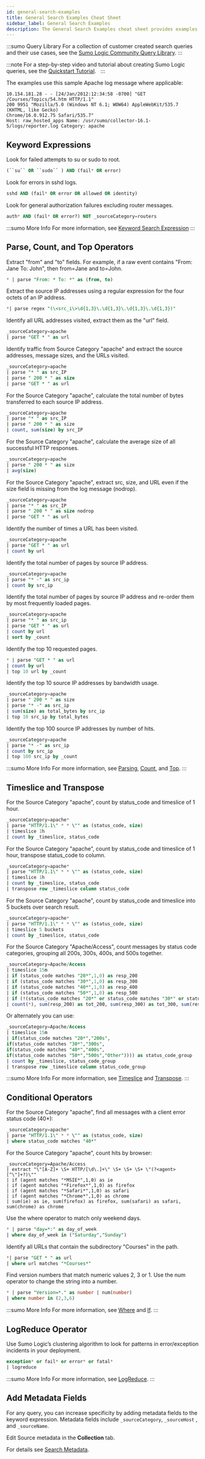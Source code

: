 ```yaml
---
id: general-search-examples
title: General Search Examples Cheat Sheet
sidebar_label: General Search Examples
description: The General Search Examples cheat sheet provides examples of useful search queries for different use cases.
---
```



:::sumo Query Library
For a collection of customer created search queries and their use cases, see the [Sumo Logic Community Query Library](https://community.sumologic.com/s/topic/0TOE0000000g86fOAA/Query-Library).
:::

:::note
For a step-by-step video and tutorial about creating Sumo Logic queries, see the [Quickstart Tutorial](https://www.youtube.com/watch?v=ajuNTQeOYaI).  
:::

The examples use this sample Apache log message where applicable:

```
10.154.181.28 - - [24/Jan/2012:12:34:58 -0700] "GET /Courses/Topics/54.htm HTTP/1.1"
200 9951 "Mozilla/5.0 (Windows NT 6.1; WOW64) AppleWebKit/535.7 (KHTML, like Gecko)
Chrome/16.0.912.75 Safari/535.7"
Host: raw_hosted_apps Name: /usr/sumo/collector-16.1-5/logs/reporter.log Category: apache
```

## Keyword Expressions

Look for failed attempts to su or sudo to root.

```sql
(``su`` OR ``sudo`` ) AND (fail* OR error)
```

Look for errors in sshd logs.

```sql
sshd AND (fail* OR error OR allowed OR identity)
```

Look for general authorization failures excluding router messages.

```sql
auth* AND (fail* OR error?) NOT _sourceCategory=routers
```

:::sumo More Info
For more information, see [Keyword Search Expression](../get-started-with-search/build-search/keyword-search-expressions.md)
:::

## Parse, Count, and Top Operators

Extract "from" and "to" fields. For example, if a raw event contains "From: Jane To: John", then from=Jane and to=John.

```sql
* | parse "From: * To: *" as (from, to)
```

Extract the source IP addresses using a regular expression for the four octets of an IP address.

```sql
*| parse regex "(\<src_i\>\d{1,3}\.\d{1,3}\.\d{1,3}\.\d{1,3})"
```

Identify all URL addresses visited, extract them as the "url" field.                                                         

```sql
_sourceCategory=apache 
| parse "GET * " as url
```

Identify traffic from Source Category "apache" and extract the source addresses, message sizes, and the URLs visited.

```sql
_sourceCategory=apache
| parse "* " as src_IP
| parse " 200 * " as size
| parse "GET * " as url
```

For the Source Category "apache", calculate the total number of bytes transferred to each source IP address.

```sql
_sourceCategory=apache 
| parse "* " as src_IP 
| parse " 200 * " as size 
| count, sum(size) by src_IP
```

For the Source Category "apache", calculate the average size of all successful HTTP responses.

```sql
_sourceCategory=apache 
| parse " 200 * " as size 
| avg(size)
```

For the Source Category "apache", extract src, size, and URL even if the size field is missing from the log message (nodrop).

```sql
_sourceCategory=apache 
| parse "* " as src_IP 
| parse " 200 * " as size nodrop 
| parse "GET * " as url
```

Identify the number of times a URL has been visited.

```sql
_sourceCategory=apache 
| parse "GET * " as url 
| count by url
```

Identify the total number of pages by source IP address.

```sql
_sourceCategory=apache 
| parse "* -" as src_ip 
| count by src_ip
```

Identify the total number of pages by source IP address and re-order them by most frequently loaded pages.

```sql
_sourceCategory=apache 
| parse "* " as src_ip 
| parse "GET * " as url 
| count by url 
| sort by _count
```

Identify the top 10 requested pages.

```sql
* | parse "GET * " as url 
| count by url 
| top 10 url by _count
```

Identify the top 10 source IP addresses by bandwidth usage.

```sql
_sourceCategory=apache 
| parse " 200 * " as size 
| parse "* -" as src_ip 
| sum(size) as total_bytes by src_ip 
| top 10 src_ip by total_bytes
```

Identify the top 100 source IP addresses by number of hits.

```sql
_sourceCategory=apache 
| parse "* -" as src_ip 
| count by src_ip 
| top 100 src_ip by _count
```

:::sumo More Info
For more information, see [Parsing](/docs/search/search-query-language/parse-operators), [Count](/docs/search/search-query-language/group-aggregate-operators/count-count-distinct-and-count-frequent), and [Top](/docs/search/search-query-language/search-operators/top).
:::

## Timeslice and Transpose

For the Source Category "apache", count by status_code and timeslice of 1 hour.

```sql
_sourceCategory=apache*
| parse "HTTP/1.1\" * * \"" as (status_code, size)
| timeslice 1h
| count by _timeslice, status_code
```

For the Source Category "apache", count by status_code and timeslice of 1 hour, transpose status_code to column.

```sql
_sourceCategory=apache*
| parse "HTTP/1.1\" * * \"" as (status_code, size)
| timeslice 1h
| count by _timeslice, status_code
| transpose row _timeslice column status_code
```

For the Source Category "apache", count by status_code and timeslice into 5 buckets over search result.

```sql
_sourceCategory=apache*
| parse "HTTP/1.1\" * * \"" as (status_code, size)
| timeslice 5 buckets
| count by _timeslice, status_code
```

For the Source Category "Apache/Access", count messages by status code categories, grouping all 200s, 300s, 400s, and 500s together.

```sql
_sourceCategory=Apache/Access
| timeslice 15m
| if (status_code matches "20*",1,0) as resp_200
| if (status_code matches "30*",1,0) as resp_300
| if (status_code matches "40*",1,0) as resp_400
| if (status_code matches "50*",1,0) as resp_500
| if (!(status_code matches "20*" or status_code matches "30*" or status_code matches "40*" or status_code matches "50*"),1,0) as resp_others
| count(*), sum(resp_200) as tot_200, sum(resp_300) as tot_300, sum(resp_400) as tot_400, sum(resp_500) as tot_500, sum(resp_others) as tot_others by _timeslice
```

Or alternately you can use:

```sql
_sourceCategory=Apache/Access
| timeslice 15m
| if(status_code matches "20*","200s",
if(status_code matches "30*","300s",
if(status_code matches "40*","400s",
if(status_code matches "50*","500s","Other")))) as status_code_group
| count by _timeslice, status_code_group
| transpose row _timeslice column status_code_group
```

:::sumo More Info
For more information, see [Timeslice](/docs/search/search-query-language/search-operators/timeslice) and [Transpose](/docs/search/search-query-language/search-operators/transpose).
:::

## Conditional Operators

For the Source Category "apache", find all messages with a client error status code (40*):

```sql
_sourceCategory=apache*
| parse "HTTP/1.1\" * * \"" as (status_code, size)
| where status_code matches "40*"
```

For the Source Category "apache", count hits by browser:

```
_sourceCategory=Apache/Access
| extract "\"[A-Z]+ \S+ HTTP/[\d\.]+\" \S+ \S+ \S+ \"(?<agent>[^\"]+?)\""
| if (agent matches "*MSIE*",1,0) as ie
| if (agent matches "*Firefox*",1,0) as firefox
| if (agent matches "*Safari*",1,0) as safari
| if (agent matches "*Chrome*",1,0) as chrome
| sum(ie) as ie, sum(firefox) as firefox, sum(safari) as safari, sum(chrome) as chrome
```

Use the where operator to match only weekend days.

```sql
* | parse "day=*:" as day_of_week
| where day_of_week in ("Saturday","Sunday")
```

Identify all URLs that contain the subdirectory "Courses" in the path.

```sql
*| parse "GET * " as url
| where url matches "*Courses*"
```

Find version numbers that match numeric values 2, 3 or 1. Use the num operator to change the string into a number.

```sql
* | parse "Version=*." as number | num(number)
| where number in (2,3,6)
```

:::sumo More Info
For more information, see [Where](/docs/search/search-query-language/search-operators/where) and [If](/docs/search/search-query-language/search-operators/if).
:::

## LogReduce Operator

Use Sumo Logic’s clustering algorithm to look for patterns in error/exception incidents in your deployment.

```sql
exception* or fail* or error* or fatal*
| logreduce
```

:::sumo More Info
For more information, see [LogReduce](/docs/search/logreduce).
:::

## Add Metadata Fields

For any query, you can increase specificity by adding metadata fields to the keyword expression. Metadata fields include `_sourceCategory`, `_sourceHost` , and `_sourceName`.

Edit Source metadata in the **Collection** tab.

For details see [Search Metadata](/docs/search/get-started-with-search/search-basics/built-in-metadata).
